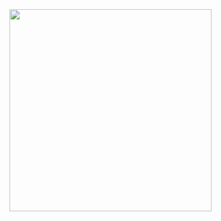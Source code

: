 <div align="center">
<a href="https://ossinsight.io">
  <img src="https://media0.giphy.com/media/v1.Y2lkPTc5MGI3NjExcTh6NmlzeTRhY2U0dm44c3d0ZGdiNmx5Z3A1d3Y0aGlxcWwyMnAyNyZlcD12MV9pbnRlcm5hbF9naWZfYnlfaWQmY3Q9Zw/PA2DaI8kCWrGCvELDL/giphy.webp" height=360
</a>
</div>
</a>
